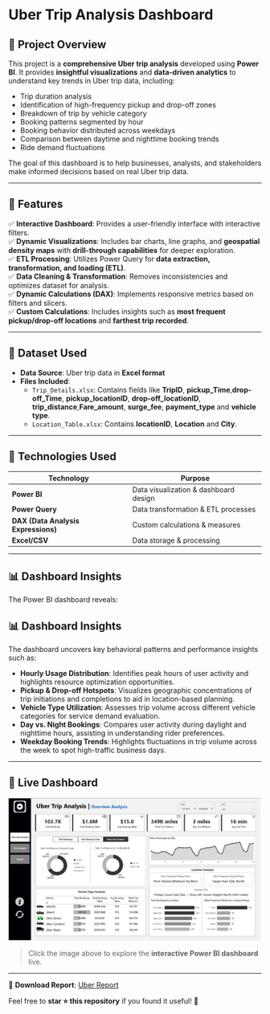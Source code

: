 # Uber Trip Analysis Dashboard

## 📌 Project Overview

This project is a **comprehensive Uber trip analysis** developed using **Power BI**. It provides **insightful visualizations** and **data-driven analytics** to understand key trends in Uber trip data, including:

- Trip duration analysis
- Identification of high-frequency pickup and drop-off zones
- Breakdown of trip by vehicle category
- Booking patterns segmented by hour
- Booking behavior distributed across weekdays
- Comparison between daytime and nighttime booking trends
- Ride demand fluctuations

The goal of this dashboard is to help businesses, analysts, and stakeholders make informed decisions based on real Uber trip data.

---

## 🚀 Features

✅ **Interactive Dashboard**: Provides a user-friendly interface with interactive filters.  
✅ **Dynamic Visualizations**: Includes bar charts, line graphs, and **geospatial density maps** with **drill-through capabilities** for deeper exploration.  
✅ **ETL Processing**: Utilizes Power Query for **data extraction, transformation, and loading (ETL)**.  
✅ **Data Cleaning & Transformation**: Removes inconsistencies and optimizes dataset for analysis.  
✅ **Dynamic Calculations (DAX)**: Implements responsive metrics based on filters and slicers.  
✅ **Custom Calculations**: Includes insights such as **most frequent pickup/drop-off locations** and **farthest trip recorded**.

---

## 📂 Dataset Used

- **Data Source**: Uber trip data in **Excel format**
- **Files Included**:
  - `Trip_Details.xlsx`: Contains fields like **TripID**, **pickup_Time**,**drop-off_Time**, **pickup_locationID**, **drop-off_locationID**, **trip_distance**,**Fare_amount**, **surge_fee**, **payment_type** and **vehicle type**.
  - `Location_Table.xlsx`: Contains **locationID**, **Location** and **City**.

---

## 🔧 Technologies Used

| **Technology**                      | **Purpose**                           |
| ----------------------------------- | ------------------------------------- |
| **Power BI**                        | Data visualization & dashboard design |
| **Power Query**                     | Data transformation & ETL processes   |
| **DAX (Data Analysis Expressions)** | Custom calculations & measures        |
| **Excel/CSV**                       | Data storage & processing             |

---

## 📊 Dashboard Insights

The Power BI dashboard reveals:

## 📊 Dashboard Insights

The dashboard uncovers key behavioral patterns and performance insights such as:

- **Hourly Usage Distribution**: Identifies peak hours of user activity and highlights resource optimization opportunities.
- **Pickup & Drop-off Hotspots**: Visualizes geographic concentrations of trip initiations and completions to aid in location-based planning.
- **Vehicle Type Utilization**: Assesses trip volume across different vehicle categories for service demand evaluation.
- **Day vs. Night Bookings**: Compares user activity during daylight and nighttime hours, assisting in understanding rider preferences.
- **Weekday Booking Trends**: Highlights fluctuations in trip volume across the week to spot high-traffic business days.

---

## 🔗 Live Dashboard

[<img src= "https://github.com/ritupermani/Uber-Trip-Analysis/blob/main/OverView%20Dashboard.png">](https://app.powerbi.com/groups/00d85a3a-0fd2-41a7-9f04-9c84195c29ac/reports/1db1c092-0a93-4f6f-b2a6-b9db77eeb8d8/12020a54bb7b6dc4120b?experience=power-bi&bookmarkGuid=12891a9dc0520589a050)

> Click the image above to explore the **interactive Power BI dashboard** live.

---

📁 **Download Report**: [Uber Report](https://github.com/ritupermani/Uber-Trip-Analysis/blob/main/Uber%20Trip%20Report.pbix)

Feel free to **star ⭐ this repository** if you found it useful! 🚀
